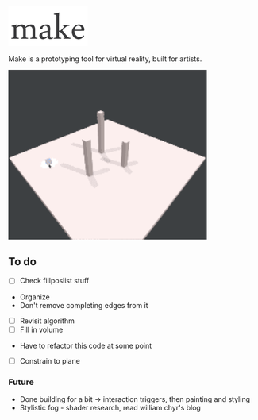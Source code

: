 ![alt tag](/Misc/make.png?raw=true)

Make is a prototyping tool for virtual reality, built for artists. 

<img src="/Misc/progress.gif" width=400px>

## To do
- [ ] Check fillposlist stuff
- Organize
- Don't remove completing edges from it
- [ ] Revisit algorithm
- [ ] Fill in volume
- Have to refactor this code at some point
- [ ] Constrain to plane

### Future
- Done building for a bit -> interaction triggers, then painting and styling
- Stylistic fog - shader research, read william chyr's blog
